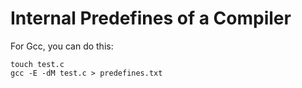 # Internal Predefines of a Compiler 

For Gcc, you can do this:

```terminal
touch test.c
gcc -E -dM test.c > predefines.txt
```